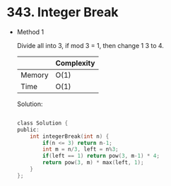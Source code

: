 # 343. Integer Break 
- Method 1

    Divide all into 3, if mod 3 = 1, then change 1 3 to 4.

    | |   Complexity  |
    | ----------- | ----------- | 
    |  Memory     | O(1) | 
    |      Time       |  O(1) | 


    Solution:

    ``` h

    class Solution {
    public:
        int integerBreak(int n) {
            if(n <= 3) return n-1;
            int m = n/3, left = n%3;
            if(left == 1) return pow(3, m-1) * 4;
            return pow(3, m) * max(left, 1);
        }
    };

    ```

<!-- - Method 2

    This is another method.

    | |   Complexity  |
    | ----------- | ----------- | 
    |  Memory     | O(n) | 
    |      Time       |  O(n) | 


    Solution:

    ``` h



    ```

- Additional Knowledge:
       
    Here are some additional knowledge.



<br> -->